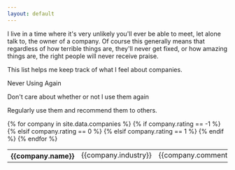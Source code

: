 ```yaml
---
layout: default
---
```


I live in a time where it's very unlikely you'll ever
be able to meet, let alone talk to, the owner of a 
company. Of course this generally means that regardless
of how terrible things are, they'll never get fixed,
or how amazing things are, the right people will never
receive praise.

This list helps me keep track of what I feel about companies.

<div class="col-md-4 alert alert-danger">
  <p>Never Using Again</p>
</div>
<div class="col-md-4 alert alert-warning">
  <p>Don't care about whether or not I use them again</p>
</div>
<div class="col-md-4 alert alert-success">
  <p>Regularly use them and recommend them to others.</p>
</div>

<table class="table">
  <tbody>
    {% for company in site.data.companies %}
      {% if company.rating == -1 %}<tr class="danger">
      {% elsif company.rating == 0 %}<tr class="warning">
      {% elsif company.rating == 1 %}<tr class="success">
      {% endif %}
        <th>{{company.name}}</th>
        <td>{{company.industry}}</td>
        <td>{{company.comments}}</td>
      </tr>
    {% endfor %}
  </tbody>
</table>

